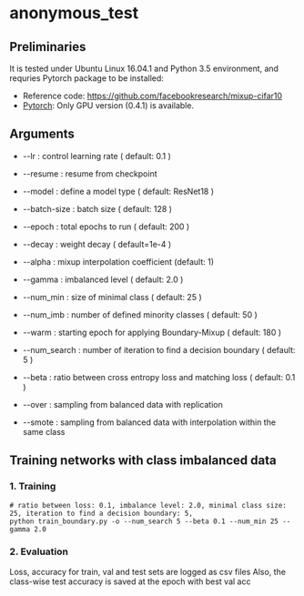 # anonymous_test

## Preliminaries
It is tested under Ubuntu Linux 16.04.1 and Python 3.5 environment, and requries Pytorch package to be installed:
* Reference code: https://github.com/facebookresearch/mixup-cifar10
* [Pytorch](http://pytorch.org/): Only GPU version (0.4.1) is available.

## Arguments

* --lr : control learning rate ( default: 0.1 )
* --resume : resume from checkpoint
* --model : define a model type ( default: ResNet18 )
* --batch-size : batch size ( default: 128 )
* --epoch : total epochs to run ( default: 200 )
* --decay : weight decay ( default=1e-4 )
* --alpha : mixup interpolation coefficient (default: 1)

* --gamma : imbalanced level ( default: 2.0 )
* --num_min : size of minimal class ( default: 25 )
* --num_imb : number of defined minority classes ( default: 50 )
* --warm : starting epoch for applying Boundary-Mixup ( default: 180 )
* --num_search : number of iteration to find a decision boundary ( default: 5 )
* --beta : ratio between cross entropy loss and matching loss ( default: 0.1 )

* --over : sampling from balanced data with replication
* --smote : sampling from balanced data with interpolation within the same class

## Training networks with class imbalanced data

### 1. Training
```
# ratio between loss: 0.1, imbalance level: 2.0, minimal class size: 25, iteration to find a decision boundary: 5, 
python train_boundary.py -o --num_search 5 --beta 0.1 --num_min 25 --gamma 2.0
```
### 2. Evaluation

Loss, accuracy for train, val and test sets are logged as csv files
Also, the class-wise test accuracy is saved at the epoch with best val acc 

